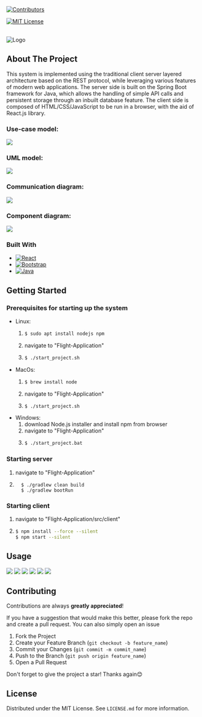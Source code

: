 <!-- Template inspired from: Copyright (c) 2021 Othneil Drew -->

[![Contributors][contributors-shield]][contributors-url]
<!-- [![Forks][forks-shield]][forks-url] [![Issues][issues-shield]][issues-url] -->
[![MIT License][license-shield]][license-url]

<br />
<img src="src/client/src/Images/flightLogo.jpeg" alt="Logo">

## About The Project
This system is implemented using the traditional client server layered architecture based on the REST protocol, while leveraging various features of modern web applications. The server side is built on the Spring Boot framework for Java, which allows the handling of simple API calls and persistent storage through an inbuilt database feature. The client side is composed of HTML/CSS/JavaScript to be run in a browser, with the aid of React.js library.

### Use-case model:
<img src="modles/UseCaseDiagram.png">

### UML model: 
<img src="modles/UMLClassDiagram.png">

### Communication diagram:
<img src="modles/CommunicationDiagram.png">

### Component diagram: 
<img src="modles/ComponentDiagram.png">

### Built With

* [![React][React.js]][React-url]
* [![Bootstrap][Bootstrap.com]][Bootstrap-url]
* [![Java][Java]][Java-url]

<!-- GETTING STARTED -->
## Getting Started

### Prerequisites for starting up the system
* Linux:
  1. ```sh
     $ sudo apt install nodejs npm
     ```
  2. navigate to "Flight-Application"
  3. ```sh
     $ ./start_project.sh
     ```
* MacOs:
  1. ```sh
     $ brew install node
     ```
  2. navigate to "Flight-Application"
  3. ```sh
     $ ./start_project.sh
     ```
* Windows:
  1. download Node.js installer and install npm from browser
  2. navigate to "Flight-Application"
  3. ```sh
     $ ./start_project.bat
     ```

### Starting server
1. navigate to "Flight-Application"
2. ```shell
     $ ./gradlew clean build
     $ ./gradlew bootRun
     ```

### Starting client
  1. navigate to "Flight-Application/src/client"
  2. ```sh
     $ npm install --force --silent
     $ npm start --silent
     ```
     
## Usage
<img src="UI_Images/img.png">
<img src="UI_Images/img_2.png">
<img src="UI_Images/img_3.png">
<img src="UI_Images/img_4.png">
<img src="UI_Images/img_1.png">
<img src="UI_Images/img_5.png">

## Contributing
Contributions are always **greatly appreciated**!

If you have a suggestion that would make this better, please fork the repo and create a pull request. You can also simply open an issue

1. Fork the Project
2. Create your Feature Branch (`git checkout -b feature_name`)
3. Commit your Changes (`git commit -m commit_name`)
4. Push to the Branch (`git push origin feature_name`)
5. Open a Pull Request

Don't forget to give the project a star! Thanks again😊
## License

Distributed under the MIT License. See `LICENSE.md` for more information.


<!-- LINKS & IMAGES -->
[contributors-shield]: https://img.shields.io/github/contributors/Akshat125/Flight-Application.svg?style=for-the-badge
[contributors-url]: https://github.com/Akshat125/Flight-Application/graphs/contributors
[forks-shield]: https://img.shields.io/github/forks/Akshat125/Flight-Application.svg?style=for-the-badge
[forks-url]: https://github.com/Akshat125/Flight-Application/network/members
[stars-shield]: https://img.shields.io/github/stars/Akshat125/Flight-Application.svg?style=for-the-badge
[stars-url]: https://github.com/Akshat125/Flight-Application/stargazers
[issues-shield]: https://img.shields.io/github/issues/Akshat125/Flight-Application.svg?style=for-the-badge
[issues-url]: https://github.com/Akshat125/Flight-Application/issues
[license-shield]: https://img.shields.io/github/license/Akshat125/Flight-Application.svg?style=for-the-badge
[license-url]: https://github.com/Akshat125/Flight-Application/blob/master/LICENSE.md
[linkedin-shield]: https://img.shields.io/badge/-LinkedIn-black.svg?style=for-the-badge&logo=linkedin&colorB=555
[linkedin-url]: https://linkedin.com/in/linkedin_username
[React.js]: https://img.shields.io/badge/React-20232A?style=for-the-badge&logo=react&logoColor=61DAFB
[React-url]: https://reactjs.org/
[Bootstrap.com]: https://img.shields.io/badge/Bootstrap-563D7C?style=for-the-badge&logo=bootstrap&logoColor=white
[Bootstrap-url]: https://getbootstrap.com
[Java]: https://img.shields.io/badge/Java-fff?style=for-the-badge&logo=Java&logoColor=007396
[Java-url]: https://www.java.com/en/
